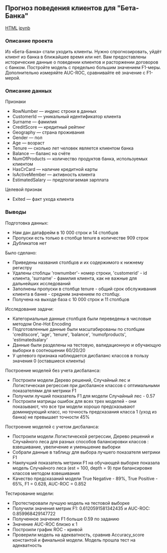 ## Прогноз поведения клиентов для "Бета-Банка"

[HTML](https://github.com/shatalina/data_science_YP/blob/main/%D0%91%D0%B5%D1%82%D0%B0-%D0%B1%D0%B0%D0%BD%D0%BA/BetaBank.html) [ipynb](https://github.com/shatalina/data_science_YP/blob/main/%D0%91%D0%B5%D1%82%D0%B0-%D0%B1%D0%B0%D0%BD%D0%BA/BetaBank.ipynb)

### Описание проекта

Из «Бета-Банка» стали уходить клиенты. Нужно спрогнозировать, уйдёт клиент из банка в ближайшее время или нет. Вам предоставлены исторические данные о поведении клиентов и расторжении договоров с банком. 
Постройте модель с предельно большим значением F1-меры.  Дополнительно измеряйте AUC-ROC, сравнивайте её значение с F1-мерой.

### Описание данных

Признаки

- RowNumber — индекс строки в данных
- CustomerId — уникальный идентификатор клиента
- Surname — фамилия
- CreditScore — кредитный рейтинг
- Geography — страна проживания
- Gender — пол
- Age — возраст
- Tenure — сколько лет человек является клиентом банка
- Balance — баланс на счёте
- NumOfProducts — количество продуктов банка, используемых клиентом
- HasCrCard — наличие кредитной карты
- IsActiveMember — активность клиента
- EstimatedSalary — предполагаемая зарплата
 
Целевой признак

- Exited — факт ухода клиента

### Выводы

Подготовка данных:

- Нам дан датафрейм в 10 000 строк и 14 столбцов
- Пропуски есть только в столбце tenure в количестве 909 строк
- Дубликатов нет

Было сделано:

- Приведены названия столбцов и их содержимого к нижнему регистру
- Удалены стоблцы 'rownumber'- номер строки, 'customerid' - id клиента, 'surname' - фамилия клиента, как не важные для дальнейших исследований
- Заполнены пропуски в столбце tenure - общий срок обслуживания клиента в банке - средним значением по столбцу.
- Получена на выходе база с 10 000 строк и 11 столбцов

Исследование задачи:

- Категориальные данные столбцов были переведены в числовые методом One-Hot Encoding
- Подготовленные данные были масштабированы по столбцам 'creditscore', 'age', 'tenure', 'balance', 'numofproducts', 'estimatedsalary'
- Данные были разделены на тестовую, валидационную и обучающую выборки в соотношении 60/20/20
- У целевого признака наблюдается дисбаланс классов в пользу значения 0 (оставшиеся клиенты)

Построение моделей без учета дисбаланса:

- Построили модели Дерево решений, Случайный лес и Логистическая регрессия при дисбалансе классов с оптимальными показателями для метрики F1
- Получили лучший показатель F1 для модели Случайный лес - 0.57
- Построили матрицы ошибок для всех трех моделей - они показывают, что все три модели хорошо предсказывают доминирующий класс, но точность предсказания класса 1 (уход из банка) не превышает точности 45%

Построение моделей с учетом дисбаланса:

- Построили модели Логистической регрессии, Дерево решений и Случайного леса для разных способов балансировки классов : взвешивание, увеличение и уменьшение выборки
- Собрали данные в таблицу для выбора лучшего показателя метрики F1
- Наилучший показатель метрики F1 на обучающей выборке показала модель Случайного леса (est = 100, depth = 9) при балансировке классов методом взвешивания
- Качество предсказаний модели True Negative - 89%, True Positive - 65%, F1 = 0.628, AUC-ROC = 0.852

Тестирование модели:

- Протестировали лучшую модель на тестовой выборке
- Получили значения метрик F1: 0.6120591581342435 и AUC-ROC: 0.859968429147722
- Полученное значение F1 больше 0.59 по заданию
- Значение AUC-ROC близко к 1
- Построили график ROC - кривой
- Проверили модель на адекватность, сравнив Accuracy_score константой и финальной модели. Модель прошла тест на адекватность

